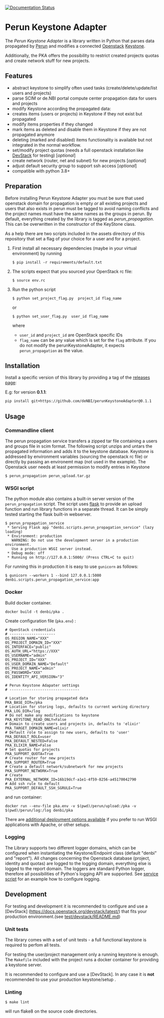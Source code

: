 [![Documentation Status](https://readthedocs.org/projects/perunkeystoneadapter/badge/?version=latest)](https://perunkeystoneadapter.readthedocs.io/en/latest/?badge=latest)

# Perun Keystone Adapter

The *Perun Keystone Adapter* is a library written in Python that parses data propagated
by [Perun](https://perun.elixir-czech.cz) and modifies a 
connected [Openstack](https://www.openstack.org) [Keystone](https://docs.openstack.org/keystone/latest/).

Additionally, the PKA offers the possibility to restrict created projects  quotas and create network stuff
for new projects.

## Features

 -  abstract keystone to simplify often used tasks (create/delete/update/list users and projects)
 -  parse SCIM or de.NBI portal compute center propagation data for users and projects
 -  modify Keystone according the propagated data:
 -  creates items (users or projects) in Keystone if they not exist but propagated
 -  modify items properties if they changed
 -  mark items as deleted and disable them in Keystone if they are not propagated anymore
 -  deleting (marked and disabled) items functionality is available but not integrated in the normal workflow.
 -  set/modify project quotas (needs a full openstack  installation like [DevStack](https://docs.openstack.org/devstack/latest/) for testing) [_optional_]
 -  create network (router, net and subnet) for new projects [_optional_]
 -  adjust default security group to support ssh access [_optional_]
 -  compatible with python 3.8+

## Preparation

Before installing Perun Keystone Adapter you must be sure that used openstack domain for propagation is empty *or*  all 
existing projects and users that also exists in perun must be tagged to avoid naming conflicts and the project names 
must have the same names as the groups in perun. By default, everything created by the library is tagged as 
*perun_propagation*. This can be overwritten in the constructor of the KeyStone class.

As a help there are two scripts included in the assets directory of this repository that set a flag of your choice for 
a user and for a project.

1. First install all necessary dependencies (maybe in your virtual environment) by running

   ```console
   $ pip install -r requirements/default.txt
   ```

2. The scripts expect that you sourced your OpenStack rc file:

   ```console
   $ source env.rc
   ```

3. Run the python script

   ```console
   $ python set_project_flag.py  project_id flag_name
   ```

   or

   ```console
   $ python set_user_flag.py  user_id flag_name
   ```

   where

   * `user_id` and `project_id` are OpenStack specific IDs
   * `flag_name` can be any value which is set for the `flag` attribute. If you do not modify the perunKeystoneAdapter, 
      it expects `perun_propagation` as the value.


## Installation

Install a specific version of this library by providing a tag of the [releases page](https://github.com/deNBI/perunKeystoneAdapter/releases):

E.g: for version **0.1.1**:

```bash
pip install git+https://github.com/deNBI/perunKeystoneAdapter@0.1.1
```

## Usage

### Commandline client

The perun propagation service transfers a zipped tar file containing a users and groups file in scim format.
The following script unzips and untars the propagated information and adds it to the keystone database. Keystone is addressed by environment variables (sourcing the openstack rc file) or directly by passing an environemt map (not used in the example). The Openstack user needs at least permission to modify entries in Keystone

```console
$ perun_propagation perun_upload.tar.gz
```

### WSGI script

The python module also contains a built-in server version of the `perun_propagation` script. The script uses [flask](http://flask.pocoo.org/) to provide an upload function and run library functions in a separate thread. It can be simply tested starting the flask built-in webserver.

```console
$ perun_propagation_service
 * Serving Flask app "denbi.scripts.perun_propagation_service" (lazy loading)
 * Environment: production
   WARNING: Do not use the development server in a production environment.
   Use a production WSGI server instead.
 * Debug mode: off
 * Running on http://127.0.0.1:5000/ (Press CTRL+C to quit)
```

For running this in production it is easy to use `gunicorn` as follows:

```console
$ gunicorn --workers 1 --bind 127.0.0.1:5000 denbi.scripts.perun_propagation_service:app
```

### Docker

Build docker container.

```docker build -t denbi/pka .```

Create configuration file (`pka.env`) :

```
# OpenStack credentials
# ---------------------
OS_REGION_NAME="XXX"
OS_PROJECT_DOMAIN_ID="XXX"
OS_INTERFACE="public"
OS_AUTH_URL="https://XXX"
OS_USERNAME="admin"
OS_PROJECT_ID="XXX"
OS_USER_DOMAIN_NAME="Default"
OS_PROJECT_NAME="admin"
OS_PASSWORD="XXX"
OS_IDENTITY_API_VERSION="3"

# Perun Keystone Adapater settings
# --------------------------------

# Location for storing propagated data
PKA_BASE_DIR=/pka
# Location for storing logs, defaults to current working directory
PKA_LOG_DIR=/log
# Do not make any modifications to keystone
PKA_KEYSTONE_READ_ONLY=False
# Domain to create users and projects in, defaults to 'elixir'
PKA_TARGET_DOMAIN_NAME=elixir
# Default role to assign to new users, defaults to 'user'
PKA_DEFAULT_ROLE=user
PKA_DEFAULT_NESTED=False
PKA_ELIXIR_NAME=False
# Set quotas for projects
PKA_SUPPORT_QUOTA=True
# Create router for new projects
PKA_SUPPORT_ROUTER=True
# Create a default network/subnetwork for new projects
PKA_SUPPORT_NETWORK=True
# Create 
PKA_EXTERNAL_NETWORK_ID=16b19dcf-a1e1-4f59-8256-a45170042790
# Add ssh rule to default 
PKA_SUPPORT_DEFAULT_SSH_SGRULE=True
```

and  run container:

```docker run --env-file pka.env -v $(pwd)/perun/upload:/pka -v $(pwd)/perun/log:/log denbi/pka```

There are [additional deployment options available](https://flask.palletsprojects.com/en/1.1.x/deploying/) 
if you prefer to run WSGI applications with Apache, or other setups.

### Logging 
The Library supports two different logger domains, which can be configured when instantiating the 
Keystone/Endpoint class (default "denbi" and "report").
All changes concerning the Openstack database (project, identity and quotas) are logged to the 
logging domain, everything else is logged to the report domain. The loggers are standard Python
logger, therefore all possibilities of Python's logging API are supported.
See [service script](denbi/scripts/perun_propagation_service.py) for an example how to configure
logging. 


## Development

For testing and development it is recommended to configure and use a [DevStack] (https://docs.openstack.org/devstack/latest/) 
that fits your production environment.(see [test/devstack/README.md]())


### Unit tests

The library comes with a set of unit tests - a full functional keystone is required to perfom all tests.

For testing the user/project management only a running keystone is enough. The `Makefile` included with 
the project runs a docker container for providing a keystone server. 

It is recommended to configure and use a [DevStack]. In any case it is **not** recommended to use your 
production keystone/setup .


### Linting

```
$ make lint
```

will run flake8 on the source code directories.

